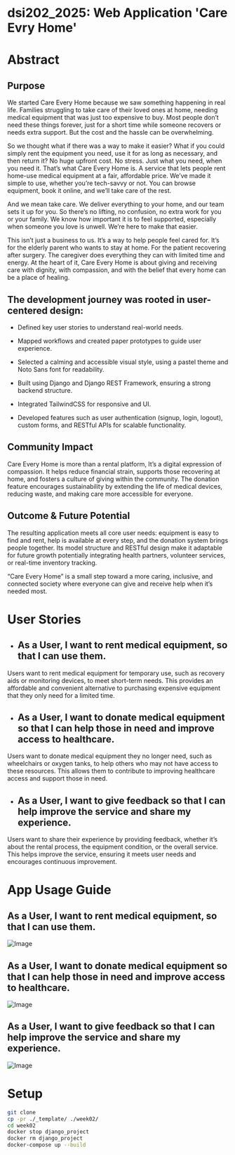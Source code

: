 # dsi202_2025: Web Application 'Care Evry Home'
# Abstract
## Purpose
We started Care Every Home because we saw something happening in real life. Families struggling to take care of their loved ones at home, needing medical equipment that was just too expensive to buy. Most people don’t need these things forever, just for a short time while someone recovers or needs extra support. But the cost and the hassle can be overwhelming.

So we thought what if there was a way to make it easier? What if you could simply rent the equipment you need, use it for as long as necessary, and then return it? No huge upfront cost. No stress. Just what you need, when you need it. That’s what Care Every Home is. A service that lets people rent home-use medical equipment at a fair, affordable price. We’ve made it simple to use, whether you’re tech-savvy or not. You can browse equipment, book it online, and we’ll take care of the rest. 

And we mean take care. We deliver everything to your home, and our team sets it up for you. So there’s no lifting, no confusion, no extra work for you or your family. We know how important it is to feel supported, especially when someone you love is unwell. We’re here to make that easier.

This isn’t just a business to us. It’s a way to help people feel cared for. It’s for the elderly parent who wants to stay at home. For the patient recovering after surgery. The caregiver does everything they can with limited time and energy. At the heart of it, Care Every Home is about giving and receiving care with dignity, with compassion, and with the belief that every home can be a place of healing.

## The development journey was rooted in user-centered design:

- Defined key user stories to understand real-world needs.

- Mapped workflows and created paper prototypes to guide user experience.

- Selected a calming and accessible visual style, using a pastel theme and Noto Sans font for readability.

- Built using Django and Django REST Framework, ensuring a strong backend structure.

- Integrated TailwindCSS for responsive and UI.

- Developed features such as user authentication (signup, login, logout), custom forms, and RESTful APIs for scalable functionality.

## Community Impact
Care Every Home is more than a rental platform, It’s a digital expression of compassion. It helps reduce financial strain, supports those recovering at home, and fosters a culture of giving within the community. The donation feature encourages sustainability by extending the life of medical devices, reducing waste, and making care more accessible for everyone.

## Outcome & Future Potential
The resulting application meets all core user needs: equipment is easy to find and rent, help is available at every step, and the donation system brings people together. Its model structure and RESTful design make it adaptable for future growth potentially integrating health partners, volunteer services, or real-time inventory tracking.

“Care Every Home” is a small step toward a more caring, inclusive, and connected society where everyone can give and receive help when it’s needed most.

# User Stories
- ## As a User, I want to rent medical equipment, so that I can use them.
Users want to rent medical equipment for temporary use, such as recovery aids or monitoring devices, to meet short-term needs. This provides an affordable and convenient alternative to purchasing expensive equipment that they only need for a limited time.
- ## As a User, I want to donate medical equipment so that I can help those in need and improve access to healthcare.
Users want to donate medical equipment they no longer need, such as wheelchairs or oxygen tanks, to help others who may not have access to these resources. This allows them to contribute to improving healthcare access and support those in need.
- ## As a User, I want to give feedback so that I can help improve the service and share my experience.
Users want to share their experience by providing feedback, whether it’s about the rental process, the equipment condition, or the overall service. This helps improve the service, ensuring it meets user needs and encourages continuous improvement.

# App Usage Guide
## As a User, I want to rent medical equipment, so that I can use them.
![Image](https://github.com/user-attachments/assets/1e8c1430-a6f1-4c6e-b748-fae925e63bc3)
## As a User, I want to donate medical equipment so that I can help those in need and improve access to healthcare.
![Image](https://github.com/user-attachments/assets/bf0b1d0e-cc50-416e-b28c-2ece83ec9a0f)
## As a User, I want to give feedback so that I can help improve the service and share my experience.
![Image](https://github.com/user-attachments/assets/7fba875d-3192-444e-b830-420ce594c4f1)

# Setup
```bash
git clone 
cp -pr ./_template/ ./week02/
cd week02
docker stop django_project
docker rm django_project
docker-compose up --build
```

